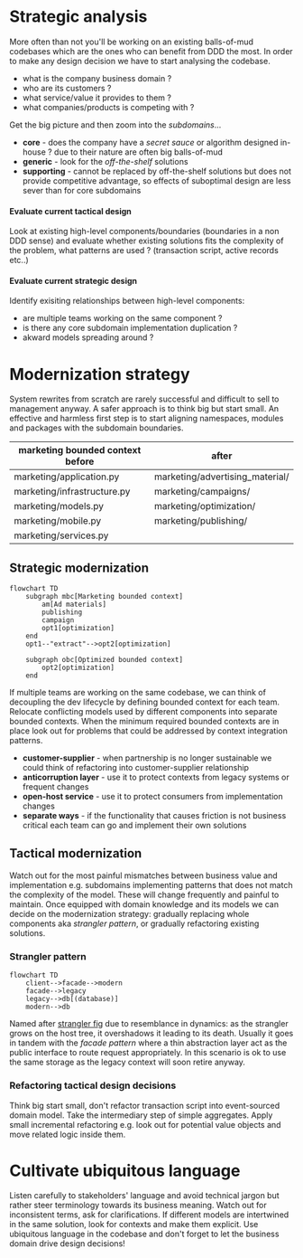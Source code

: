 # Strategic analysis  

More often than not you'll be working on an existing balls-of-mud codebases which are the ones who can benefit from DDD the most. In order to make any design decision we have to start analysing the codebase.  

* what is the company business domain ?
* who are its customers ?
* what service/value it provides to them ?
* what companies/products is competing with ?

Get the big picture and then zoom into the *subdomains*...  

* **core** - does the company have a *secret sauce* or algorithm designed in-house ? due to their nature are often big balls-of-mud
* **generic** - look for the *off-the-shelf* solutions
* **supporting** - cannot be replaced by off-the-shelf solutions but does not provide competitive advantage, so effects of suboptimal design are less sever than for core subdomains

#### Evaluate current tactical design  

Look at existing high-level components/boundaries (boundaries in a non DDD sense) and evaluate whether existing solutions fits the complexity of the problem, what patterns are used ? (transaction script, active records etc..)  

#### Evaluate current strategic design  

Identify exisiting relationships between high-level components:  
* are multiple teams working on the same component ?
* is there any core subdomain implementation duplication ?
* akward models spreading around ?

# Modernization strategy  

System rewrites from scratch are rarely successful and difficult to sell to management anyway. A safer approach is to think big but start small. An effective and harmless first step is to start aligning namespaces, modules and packages with the subdomain boundaries.  

| marketing bounded context before | after                           |
| -------------------------------- | ------------------------------- |
| marketing/application.py         | marketing/advertising_material/ |
| marketing/infrastructure.py      | marketing/campaigns/            |
| marketing/models.py              | marketing/optimization/         |
| marketing/mobile.py              | marketing/publishing/           |
| marketing/services.py            |                                 |


## Strategic modernization  

```mermaid
flowchart TD
    subgraph mbc[Marketing bounded context]
        am[Ad materials]
        publishing
        campaign
        opt1[optimization]
    end
    opt1--"extract"-->opt2[optimization]

    subgraph obc[Optimized bounded context]
        opt2[optimization]
    end
```

If multiple teams are working on the same codebase, we can think of decoupling the dev lifecycle by defining bounded context for each team. Relocate conflicting models used by different components into separate bounded contexts. When the minimum required bounded contexts are in place look out for problems that could be addressed by context integration patterns.  

* **customer-supplier** - when partnership is no longer sustainable we could think of refactoring into customer-supplier relationship
* **anticorruption layer** - use it to protect contexts from legacy systems or frequent changes
* **open-host service** - use it to protect consumers from implementation changes
* **separate ways** - if the functionality that causes friction is not business critical each team can go and implement their own solutions

## Tactical modernization  

Watch out for the most painful mismatches between business value and implementation e.g. subdomains implementing patterns that does not match the complexity of the model. These will change frequently and painful to maintain. Once equipped with domain knowledge and its models we can decide on the modernization strategy: gradually replacing whole components aka *strangler pattern*, or gradually refactoring existing solutions.  

### Strangler pattern  

```mermaid
flowchart TD
    client-->facade-->modern
    facade-->legacy
    legacy-->db[(database)]
    modern-->db
```

Named after [strangler fig](https://en.wikipedia.org/wiki/Strangler_fig) due to resemblance in dynamics: as the strangler grows on the host tree, it overshadows it leading to its death. Usually it goes in tandem with the *facade pattern* where a thin abstraction layer act as the public interface to route request appropriately. In this scenario is ok to use the same storage as the legacy context will soon retire anyway.  

### Refactoring tactical design decisions  

Think big start small, don't refactor transaction script into event-sourced domain model. Take the intermediary step of simple aggregates. Apply small incremental refactoring e.g. look out for potential value objects and move related logic inside them.  

# Cultivate ubiquitous language  

Listen carefully to stakeholders' language and avoid technical jargon but rather steer terminology towards its business meaning. Watch out for inconsistent terms, ask for clarifications. If different models are intertwined in the same solution, look for contexts and make them explicit. Use ubiquitous language in the codebase and don't forget to let the business domain drive design decisions!
